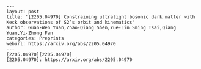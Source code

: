     ---
    layout: post
    title: "[2205.04970] Constraining ultralight bosonic dark matter with Keck observations of S2’s orbit and kinematics"
    author: Guan-Wen Yuan,Zhao-Qiang Shen,Yue-Lin Sming Tsai,Qiang Yuan,Yi-Zhong Fan
    categories: Preprints
    weburl: https://arxiv.org/abs/2205.04970
    ---
    [2205.04970][2205.04970]
    [2205.04970]: https://arxiv.org/abs/2205.04970
